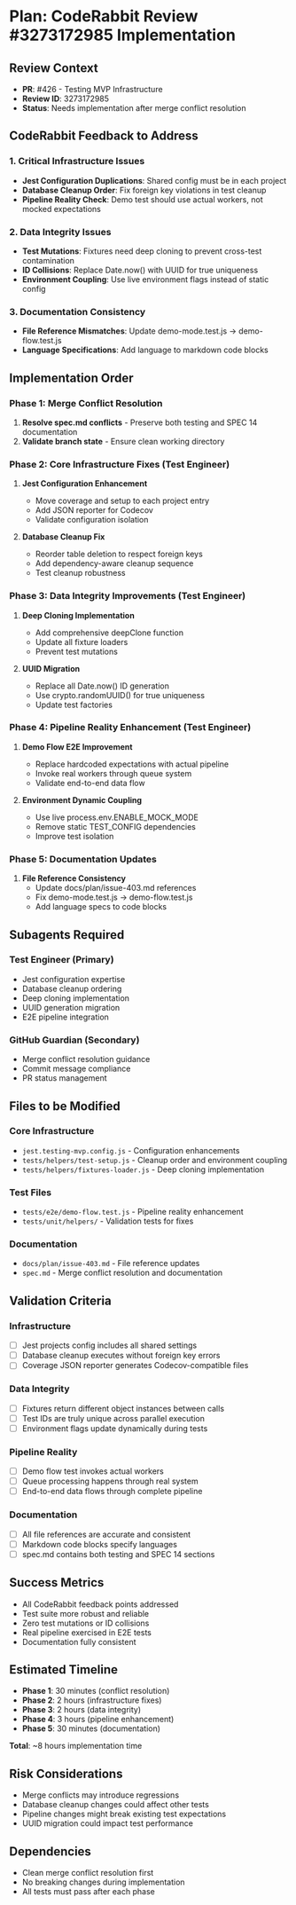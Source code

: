 # Plan: CodeRabbit Review #3273172985 Implementation

## Review Context
- **PR**: #426 - Testing MVP Infrastructure
- **Review ID**: 3273172985
- **Status**: Needs implementation after merge conflict resolution

## CodeRabbit Feedback to Address

### 1. Critical Infrastructure Issues
- **Jest Configuration Duplications**: Shared config must be in each project
- **Database Cleanup Order**: Fix foreign key violations in test cleanup
- **Pipeline Reality Check**: Demo test should use actual workers, not mocked expectations

### 2. Data Integrity Issues  
- **Test Mutations**: Fixtures need deep cloning to prevent cross-test contamination
- **ID Collisions**: Replace Date.now() with UUID for true uniqueness
- **Environment Coupling**: Use live environment flags instead of static config

### 3. Documentation Consistency
- **File Reference Mismatches**: Update demo-mode.test.js → demo-flow.test.js  
- **Language Specifications**: Add language to markdown code blocks

## Implementation Order

### Phase 1: Merge Conflict Resolution
1. **Resolve spec.md conflicts** - Preserve both testing and SPEC 14 documentation
2. **Validate branch state** - Ensure clean working directory

### Phase 2: Core Infrastructure Fixes (Test Engineer)
1. **Jest Configuration Enhancement**
   - Move coverage and setup to each project entry
   - Add JSON reporter for Codecov
   - Validate configuration isolation

2. **Database Cleanup Fix**
   - Reorder table deletion to respect foreign keys
   - Add dependency-aware cleanup sequence
   - Test cleanup robustness

### Phase 3: Data Integrity Improvements (Test Engineer)
1. **Deep Cloning Implementation**
   - Add comprehensive deepClone function
   - Update all fixture loaders
   - Prevent test mutations

2. **UUID Migration**
   - Replace all Date.now() ID generation
   - Use crypto.randomUUID() for true uniqueness
   - Update test factories

### Phase 4: Pipeline Reality Enhancement (Test Engineer)
1. **Demo Flow E2E Improvement**
   - Replace hardcoded expectations with actual pipeline
   - Invoke real workers through queue system
   - Validate end-to-end data flow

2. **Environment Dynamic Coupling**
   - Use live process.env.ENABLE_MOCK_MODE
   - Remove static TEST_CONFIG dependencies
   - Improve test isolation

### Phase 5: Documentation Updates
1. **File Reference Consistency**
   - Update docs/plan/issue-403.md references
   - Fix demo-mode.test.js → demo-flow.test.js
   - Add language specs to code blocks

## Subagents Required

### Test Engineer (Primary)
- Jest configuration expertise
- Database cleanup ordering
- Deep cloning implementation
- UUID generation migration
- E2E pipeline integration

### GitHub Guardian (Secondary)  
- Merge conflict resolution guidance
- Commit message compliance
- PR status management

## Files to be Modified

### Core Infrastructure
- `jest.testing-mvp.config.js` - Configuration enhancements
- `tests/helpers/test-setup.js` - Cleanup order and environment coupling
- `tests/helpers/fixtures-loader.js` - Deep cloning implementation

### Test Files
- `tests/e2e/demo-flow.test.js` - Pipeline reality enhancement
- `tests/unit/helpers/` - Validation tests for fixes

### Documentation
- `docs/plan/issue-403.md` - File reference updates
- `spec.md` - Merge conflict resolution and documentation

## Validation Criteria

### Infrastructure
- [ ] Jest projects config includes all shared settings
- [ ] Database cleanup executes without foreign key errors
- [ ] Coverage JSON reporter generates Codecov-compatible files

### Data Integrity  
- [ ] Fixtures return different object instances between calls
- [ ] Test IDs are truly unique across parallel execution
- [ ] Environment flags update dynamically during tests

### Pipeline Reality
- [ ] Demo flow test invokes actual workers
- [ ] Queue processing happens through real system
- [ ] End-to-end data flows through complete pipeline

### Documentation
- [ ] All file references are accurate and consistent
- [ ] Markdown code blocks specify languages
- [ ] spec.md contains both testing and SPEC 14 sections

## Success Metrics
- All CodeRabbit feedback points addressed
- Test suite more robust and reliable
- Zero test mutations or ID collisions
- Real pipeline exercised in E2E tests
- Documentation fully consistent

## Estimated Timeline
- **Phase 1**: 30 minutes (conflict resolution)
- **Phase 2**: 2 hours (infrastructure fixes)  
- **Phase 3**: 2 hours (data integrity)
- **Phase 4**: 3 hours (pipeline enhancement)
- **Phase 5**: 30 minutes (documentation)

**Total**: ~8 hours implementation time

## Risk Considerations
- Merge conflicts may introduce regressions
- Database cleanup changes could affect other tests
- Pipeline changes might break existing test expectations
- UUID migration could impact test performance

## Dependencies
- Clean merge conflict resolution first
- No breaking changes during implementation
- All tests must pass after each phase